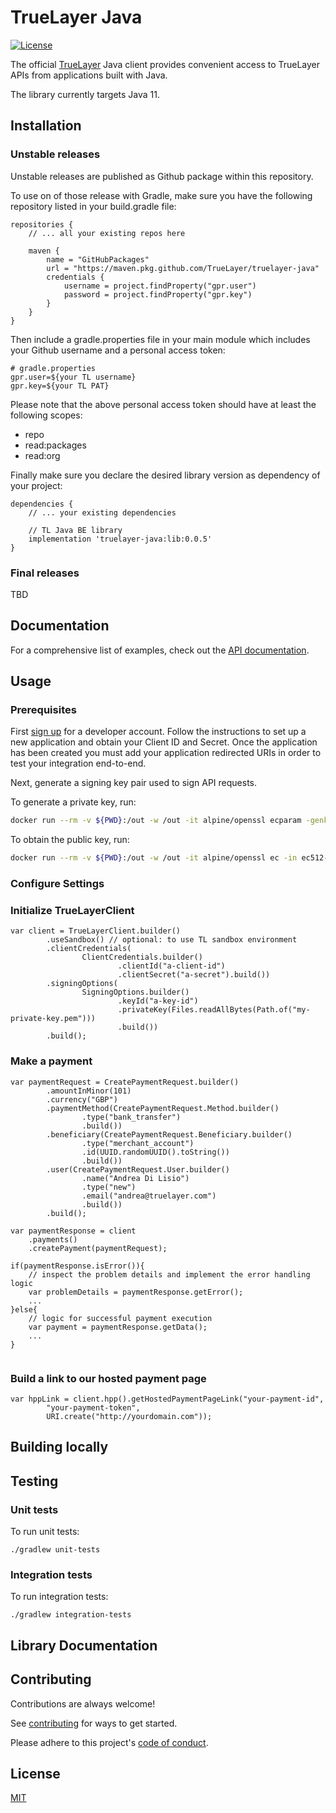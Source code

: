 # TrueLayer Java

[![License](https://img.shields.io/:license-mit-blue.svg)](https://truelayer.mit-license.org/)


The official [TrueLayer](https://truelayer.com) Java client provides convenient access to TrueLayer APIs from applications built with Java. 

The library currently targets Java 11.

## Installation


### Unstable releases

Unstable releases are published as Github package within this repository. 

To use on of those release with Gradle, make sure you have the following repository listed in your build.gradle file: 
```
repositories {
    // ... all your existing repos here

    maven {
        name = "GitHubPackages"
        url = "https://maven.pkg.github.com/TrueLayer/truelayer-java"
        credentials {
            username = project.findProperty("gpr.user")
            password = project.findProperty("gpr.key")
        }
    }
}
```

Then include a gradle.properties file in your main module which includes your Github username and a personal access token:
 
```
# gradle.properties
gpr.user=${your TL username}
gpr.key=${your TL PAT}
```

Please note that the above personal access token should have at least the following scopes: 
- repo
- read:packages
- read:org

Finally make sure you declare the desired library version as dependency of your project: 

```
dependencies {
    // ... your existing dependencies

    // TL Java BE library
    implementation 'truelayer-java:lib:0.0.5'
}
```
### Final releases

TBD

## Documentation

For a comprehensive list of examples, check out the [API documentation](https://docs.truelayer.com).

## Usage

### Prerequisites

First [sign up](https://console.truelayer.com/) for a developer account. Follow the instructions to set up a new application and obtain your Client ID and Secret. Once the application has been created you must add your application redirected URIs in order to test your integration end-to-end. 

Next, generate a signing key pair used to sign API requests.

To generate a private key, run:

```sh
docker run --rm -v ${PWD}:/out -w /out -it alpine/openssl ecparam -genkey -name secp521r1 -noout -out ec512-private-key.pem
```

To obtain the public key, run:

```sh
docker run --rm -v ${PWD}:/out -w /out -it alpine/openssl ec -in ec512-private-key.pem -pubout -out ec512-public-key.pem
```


### Configure Settings


### Initialize TrueLayerClient
```
var client = TrueLayerClient.builder()
        .useSandbox() // optional: to use TL sandbox environment
        .clientCredentials(
                ClientCredentials.builder()
                        .clientId("a-client-id")
                        .clientSecret("a-secret").build())
        .signingOptions(
                SigningOptions.builder()
                        .keyId("a-key-id")
                        .privateKey(Files.readAllBytes(Path.of("my-private-key.pem")))
                        .build())
        .build();
```

### Make a payment
```
var paymentRequest = CreatePaymentRequest.builder()
        .amountInMinor(101)
        .currency("GBP")
        .paymentMethod(CreatePaymentRequest.Method.builder()
                .type("bank_transfer")
                .build())
        .beneficiary(CreatePaymentRequest.Beneficiary.builder()
                .type("merchant_account")
                .id(UUID.randomUUID().toString())
                .build())
        .user(CreatePaymentRequest.User.builder()
                .name("Andrea Di Lisio")
                .type("new")
                .email("andrea@truelayer.com")
                .build())
        .build();

var paymentResponse = client
    .payments()
    .createPayment(paymentRequest);
    
if(paymentResponse.isError()){
    // inspect the problem details and implement the error handling logic
    var problemDetails = paymentResponse.getError();   
    ...
}else{
    // logic for successful payment execution
    var payment = paymentResponse.getData();
    ...
}    
    
```

### Build a link to our hosted payment page
```
var hppLink = client.hpp().getHostedPaymentPageLink("your-payment-id",
        "your-payment-token",
        URI.create("http://yourdomain.com"));
```

## Building locally

## Testing
### Unit tests

To run unit tests: 
```
./gradlew unit-tests
```

### Integration tests

To run integration tests:
```
./gradlew integration-tests
```

## Library Documentation

## Contributing

Contributions are always welcome!

See [contributing](contributing.md) for ways to get started.

Please adhere to this project's [code of conduct](CODE_OF_CONDUCT.md).

  
## License

[MIT](LICENSE)
